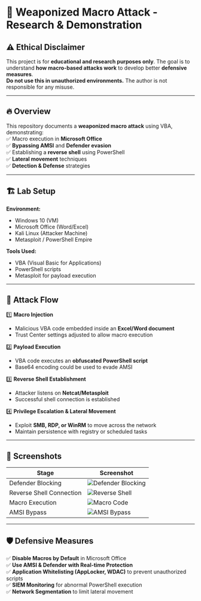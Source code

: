 # 🚀 Weaponized Macro Attack - Research & Demonstration

## ⚠️ Ethical Disclaimer
This project is for **educational and research purposes only**. The goal is to understand **how macro-based attacks work** to develop better **defensive measures**.  
**Do not use this in unauthorized environments.** The author is not responsible for any misuse.

---

## 🔥 Overview
This repository documents a **weaponized macro attack** using VBA, demonstrating:  
✅ Macro execution in **Microsoft Office**  
✅ **Bypassing AMSI** and **Defender evasion**  
✅ Establishing a **reverse shell** using PowerShell  
✅ **Lateral movement** techniques  
✅ **Detection & Defense** strategies

---

## 🏗️ **Lab Setup**
**Environment:**  
- Windows 10 (VM)  
- Microsoft Office (Word/Excel)  
- Kali Linux (Attacker Machine)  
- Metasploit / PowerShell Empire  

**Tools Used:**  
- VBA (Visual Basic for Applications)  
- PowerShell scripts  
- Metasploit for payload execution  

---

## 🎯 **Attack Flow**
1️⃣ **Macro Injection**  
   - Malicious VBA code embedded inside an **Excel/Word document**  
   - Trust Center settings adjusted to allow macro execution  

2️⃣ **Payload Execution**  
   - VBA code executes an **obfuscated PowerShell script**  
   - Base64 encoding could be used to evade AMSI  

3️⃣ **Reverse Shell Establishment**  
   - Attacker listens on **Netcat/Metasploit**  
   - Successful shell connection is established  

4️⃣ **Privilege Escalation & Lateral Movement**  
   - Exploit **SMB, RDP, or WinRM** to move across the network  
   - Maintain persistence with registry or scheduled tasks  

---

## 📸 **Screenshots**
| **Stage** | **Screenshot** |
|-----------|--------------|
| Defender Blocking | ![Defender Blocking](./screenshots/defender_blocking.png) |
| Reverse Shell Connection | ![Reverse Shell](./screenshots/rev_shell_connect.png) |
| Macro Execution | ![Macro Code](./screenshots/VBA_code_editor.png) |
| AMSI Bypass | ![AMSI Bypass](./screenshots/VBA_code_with_amsi_bypass.png) |

---

## 🛡️ **Defensive Measures**
✅ **Disable Macros by Default** in Microsoft Office  
✅ **Use AMSI & Defender with Real-time Protection**  
✅ **Application Whitelisting (AppLocker, WDAC)** to prevent unauthorized scripts  
✅ **SIEM Monitoring** for abnormal PowerShell execution  
✅ **Network Segmentation** to limit lateral movement  



